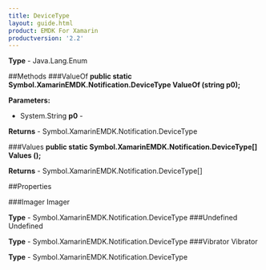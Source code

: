 ```yaml
---
title: DeviceType
layout: guide.html
product: EMDK For Xamarin
productversion: '2.2'
---
```


    

**Type** - Java.Lang.Enum

##Methods
###ValueOf
**public static Symbol.XamarinEMDK.Notification.DeviceType ValueOf (string p0);**


        

**Parameters:** 

* System.String **p0** - 
        

**Returns** - Symbol.XamarinEMDK.Notification.DeviceType

###Values
**public static Symbol.XamarinEMDK.Notification.DeviceType[] Values ();**


        


**Returns** - Symbol.XamarinEMDK.Notification.DeviceType[]

##Properties

###Imager
Imager

**Type** - Symbol.XamarinEMDK.Notification.DeviceType
###Undefined
Undefined

**Type** - Symbol.XamarinEMDK.Notification.DeviceType
###Vibrator
Vibrator

**Type** - Symbol.XamarinEMDK.Notification.DeviceType






